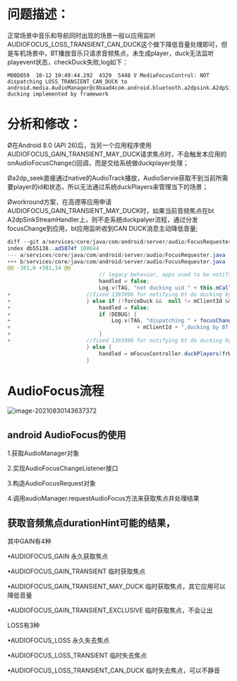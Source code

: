 # 问题描述：

正常场景中音乐和导航同时出现的场景一般以应用监听AUDIOFOCUS_LOSS_TRANSIENT_CAN_DUCK这个做下降低音量处理即可，但是车机场景中，BT播放音乐只请求音频焦点，未生成player，duck无法监听playevent状态，checkDuck失败,log如下：

```shell
M00D859  10-12 19:49:44.292  4329  5448 V MediaFocusControl: NOT dispatching LOSS_TRANSIENT_CAN_DUCK to android.media.AudioManager@c8baad4com.android.bluetooth.a2dpsink.A2dpSinkStreamHandler$1@97c847d, ducking implemented by framework
```

# 分析和修改：

Ø在Android 8.0 (API 26)后，当另一个应用程序使用AUDIOFOCUS_GAIN_TRANSIENT_MAY_DUCK请求焦点时，不会触发本应用的onAudioFocusChange()回调，而是交给系统做duckplayer处理；

Øa2dp_seek直接通过native的AudioTrack播放，AudioServie获取不到当前所需要player的id和状态，所以无法通过系统duckPlayers来管理当下的场景；

Øworkround方案，在高德等应用申请AUDIOFOCUS_GAIN_TRANSIENT_MAY_DUCK时，如果当前音频焦点在bt A2dpSinkStreamHandler上，则不走系统duckpalyer流程，通过分发focusChange到应用，bt应用监听收到CAN DUCK消息主动降低音量;

```java
diff --git a/services/core/java/com/android/server/audio/FocusRequester.java b/services/core/java/com/android/server/audio/FocusRequester.java
index db55138..ad5874f 100644
--- a/services/core/java/com/android/server/audio/FocusRequester.java
+++ b/services/core/java/com/android/server/audio/FocusRequester.java
@@ -381,6 +381,14 @@
                             // legacy behavior, apps used to be notified when they should be ducking
                             handled = false;
                             Log.v(TAG, "not ducking uid " + this.mCallingUid + " - old SDK");
+                        //fixed 1393896 for notifying bt do ducking byself start
+                        } else if (!forceDuck &&  null != mClientId && mClientId.contains("com.android.bluetooth.a2dpsink.A2dpSinkStreamHandler")) {
+                            handled = false;
+                            if (DEBUG) {
+                                Log.v(TAG, "dispatching " + focusChangeToString(mFocusLossReceived) + " to "
+                                        + mClientId + ",ducking by BT!");
+                            }
+                        //fixed 1393896 for notifying bt do ducking byself end
                         } else {
                             handled = mFocusController.duckPlayers(frWinner, this, forceDuck);
                         }

```

# AudioFocus流程

![image-20210830143637372](C:\Users\hursion.zhang\AppData\Roaming\Typora\typora-user-images\image-20210830143637372.png)

## android AudioFocus的使用

1.获取AudioManager对象

2.实现AudioFocusChangeListener接口

3.构造AudioFocusRequest对象

4.调用audioManager.requestAudioFocus方法来获取焦点并处理结果

## 获取音频焦点durationHint可能的结果，

其中GAIN有4种

•AUDIOFOCUS_GAIN 永久获取焦点

•AUDIOFOCUS_GAIN_TRANSIENT 临时获取焦点

•AUDIOFOCUS_GAIN_TRANSIENT_MAY_DUCK 临时获取焦点，其它应用可以降低音量

•AUDIOFOCUS_GAIN_TRANSIENT_EXCLUSIVE 临时获取焦点，不会让出

LOSS有3种

•AUDIOFOCUS_LOSS 永久失去焦点

•AUDIOFOCUS_LOSS_TRANSIENT 临时失去焦点

•AUDIOFOCUS_LOSS_TRANSIENT_CAN_DUCK 临时失去焦点，可以不静音